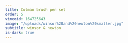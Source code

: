 ```yaml
---
title: Cotman brush pen set
order: 5
vimeoid: 164725643
image: "/uploads/winsor%20and%20newton%20smaller.jpg"
subtitle: winsor & newton
is-dark: true
---
```



